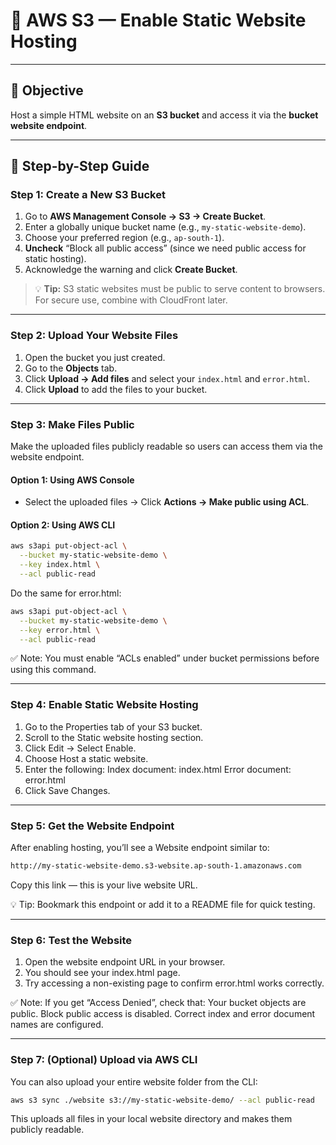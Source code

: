 # 🧠 AWS S3 — Enable Static Website Hosting

---

## 🎯 Objective
Host a simple HTML website on an **S3 bucket** and access it via the **bucket website endpoint**.

---

## 🧩 Step-by-Step Guide

### Step 1: Create a New S3 Bucket
1. Go to **AWS Management Console → S3 → Create Bucket**.  
2. Enter a globally unique bucket name (e.g., `my-static-website-demo`).  
3. Choose your preferred region (e.g., `ap-south-1`).  
4. **Uncheck** “Block all public access” (since we need public access for static hosting).  
5. Acknowledge the warning and click **Create Bucket**.

<!-- Add snapshot here -->

> 💡 **Tip:** S3 static websites must be public to serve content to browsers. For secure use, combine with CloudFront later.

---

### Step 2: Upload Your Website Files
1. Open the bucket you just created.  
2. Go to the **Objects** tab.  
3. Click **Upload → Add files** and select your `index.html` and `error.html`.  
4. Click **Upload** to add the files to your bucket.

<!-- Add snapshot here -->

---

### Step 3: Make Files Public
Make the uploaded files publicly readable so users can access them via the website endpoint.

#### Option 1: Using AWS Console
- Select the uploaded files → Click **Actions → Make public using ACL**.

#### Option 2: Using AWS CLI
```bash
aws s3api put-object-acl \
  --bucket my-static-website-demo \
  --key index.html \
  --acl public-read
```
Do the same for error.html:
```bash
aws s3api put-object-acl \
  --bucket my-static-website-demo \
  --key error.html \
  --acl public-read
```
<!-- Add snapshot here -->
✅ Note: You must enable “ACLs enabled” under bucket permissions before using this command.

---

### Step 4: Enable Static Website Hosting
1. Go to the Properties tab of your S3 bucket.
2. Scroll to the Static website hosting section.
3. Click Edit → Select Enable.
4. Choose Host a static website.
5. Enter the following:
   Index document: index.html
   Error document: error.html
6. Click Save Changes.
<!-- Add snapshot here -->

---

### Step 5: Get the Website Endpoint
After enabling hosting, you’ll see a Website endpoint similar to:
```bash 
http://my-static-website-demo.s3-website.ap-south-1.amazonaws.com
```
Copy this link — this is your live website URL.
<!-- Add snapshot here -->
💡 Tip: Bookmark this endpoint or add it to a README file for quick testing.

---

### Step 6: Test the Website
1. Open the website endpoint URL in your browser.
2. You should see your index.html page.
3. Try accessing a non-existing page to confirm error.html works correctly.
<!-- Add snapshot here -->
✅ Note: If you get “Access Denied”, check that:
     Your bucket objects are public.
     Block public access is disabled.
     Correct index and error document names are configured.

---

### Step 7: (Optional) Upload via AWS CLI
You can also upload your entire website folder from the CLI:
``` bash 
aws s3 sync ./website s3://my-static-website-demo/ --acl public-read
```
This uploads all files in your local website directory and makes them publicly readable.
<!-- Add snapshot here -->
